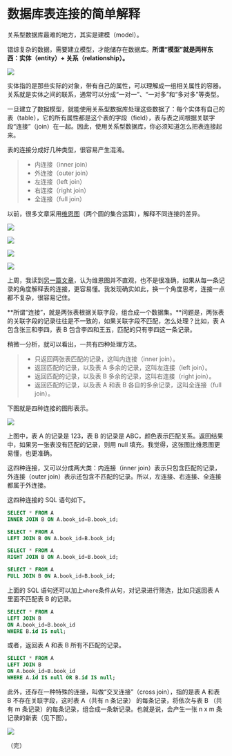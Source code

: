 # 数据库表连接的简单解释

关系型数据库最难的地方，其实是建模（model）。

错综复杂的数据，需要建立模型，才能储存在数据库。**所谓“模型”就是两样东西：实体（entity）+ 关系（relationship）。**

![](https://www.wangbase.com/blogimg/asset/201901/bg2019011508.png)

实体指的是那些实际的对象，带有自己的属性，可以理解成一组相关属性的容器。关系就是实体之间的联系，通常可以分成“一对一”、“一对多”和“多对多”等类型。

一旦建立了数据模型，就能使用关系型数据库处理这些数据了：每个实体有自己的表（table），它的所有属性都是这个表的字段（field），表与表之间根据关联字段“连接”（join）在一起。因此，使用关系型数据库，你必须知道怎么把表连接起来。

表的连接分成好几种类型，很容易产生混淆。

> - 内连接（inner join）
> - 外连接（outer join）
> - 左连接（left join）
> - 右连接（right join）
> - 全连接（full join）

以前，很多文章采用[维恩图](https://blog.codinghorror.com/a-visual-explanation-of-sql-joins/)（两个圆的集合运算），解释不同连接的差异。

![ ](https://www.wangbase.com/blogimg/asset/201901/bg2019011503.png)

![ ](https://www.wangbase.com/blogimg/asset/201901/bg2019011501.png)

![ ](https://www.wangbase.com/blogimg/asset/201901/bg2019011504.png)

![ ](https://www.wangbase.com/blogimg/asset/201901/bg2019011505.png)

上周，我读到[另一篇文章](https://blog.jooq.org/2016/07/05/say-no-to-venn-diagrams-when-explaining-joins/)，认为维恩图并不直观，也不是很准确，如果从每一条记录的角度解释表的连接，更容易懂。我发现确实如此，换一个角度思考，连接一点都不复杂，很容易记住。

**所谓“连接”，就是两张表根据关联字段，组合成一个数据集。**问题是，两张表的关联字段的记录往往是不一致的，如果关联字段不匹配，怎么处理？比如，表 A 包含张三和李四，表 B 包含李四和王五，匹配的只有李四这一条记录。

稍微一分析，就可以看出，一共有四种处理方法。

> - 只返回两张表匹配的记录，这叫内连接（inner join）。
> - 返回匹配的记录，以及表 A 多余的记录，这叫左连接（left join）。
> - 返回匹配的记录，以及表 B 多余的记录，这叫右连接（right join）。
> - 返回匹配的记录，以及表 A 和表 B 各自的多余记录，这叫全连接（full join）。

下图就是四种连接的图形表示。

![](https://www.wangbase.com/blogimg/asset/201901/bg2019011506.jpg)

上图中，表 A 的记录是 123，表 B 的记录是 ABC，颜色表示匹配关系。返回结果中，如果另一张表没有匹配的记录，则用 null 填充。我觉得，这张图比维恩图更易懂，也更准确。

这四种连接，又可以分成两大类：内连接（inner join）表示只包含匹配的记录，外连接（outer join）表示还包含不匹配的记录。所以，左连接、右连接、全连接都属于外连接。

这四种连接的 SQL 语句如下。

```sql
SELECT * FROM A  
INNER JOIN B ON A.book_id=B.book_id;

SELECT * FROM A  
LEFT JOIN B ON A.book_id=B.book_id;

SELECT * FROM A  
RIGHT JOIN B ON A.book_id=B.book_id;

SELECT * FROM A  
FULL JOIN B ON A.book_id=B.book_id;
```

上面的 SQL 语句还可以加上`where`条件从句，对记录进行筛选，比如只返回表 A 里面不匹配表 B 的记录。

```sql
SELECT * FROM A
LEFT JOIN B
ON A.book_id=B.book_id
WHERE B.id IS null;
```

或者，返回表 A 和表 B 所有不匹配的记录。

```sql
SELECT * FROM A
LEFT JOIN B
ON A.book_id=B.book_id
WHERE A.id IS null OR B.id IS null;
```

此外，还存在一种特殊的连接，叫做“交叉连接”（cross join），指的是表 A 和表 B 不存在关联字段，这时表 A（共有 n 条记录） 的每条记录，将依次与表 B （共有 m 条记录）的每条记录，组合成一条新记录。也就是说，会产生一张 n x m 条记录的新表（见下图）。

![](https://www.wangbase.com/blogimg/asset/201901/bg2019011507.png)

（完）



